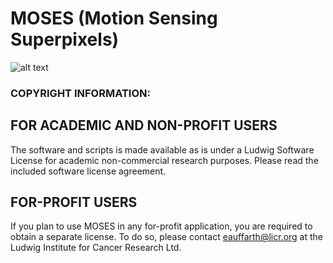 # MOSES (Motion Sensing Superpixels)

![alt text](https://github.com/fyz11/MOSES/blob/master/mesh_frame20_green.png)

### COPYRIGHT INFORMATION:

**FOR ACADEMIC AND NON-PROFIT USERS**
---
The software and scripts is made available as is under a Ludwig Software License for academic non-commercial research purposes. Please read the included software license agreement.

**FOR-PROFIT USERS**
---
If you plan to use MOSES in any for-profit application, you are required to obtain a separate  license. To do so, please contact eauffarth@licr.org at the Ludwig Institute for  Cancer Research Ltd.
